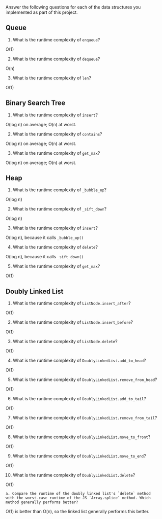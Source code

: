 Answer the following questions for each of the data structures you implemented as part of this project.

## Queue

1. What is the runtime complexity of `enqueue`?

O(1)

2. What is the runtime complexity of `dequeue`?

O(n)

3. What is the runtime complexity of `len`?

O(1)

## Binary Search Tree

1. What is the runtime complexity of `insert`? 

O(log n) on average; O(n) at worst.

2. What is the runtime complexity of `contains`?

O(log n) on average; O(n) at worst.

3. What is the runtime complexity of `get_max`? 

O(log n) on average; O(n) at worst.

## Heap

1. What is the runtime complexity of `_bubble_up`?

O(log n)

2. What is the runtime complexity of `_sift_down`?

O(log n)

3. What is the runtime complexity of `insert`?

O(log n), because it calls `_bubble_up()`

4. What is the runtime complexity of `delete`?

O(log n), because it calls `_sift_down()`

5. What is the runtime complexity of `get_max`?

O(1)

## Doubly Linked List

1. What is the runtime complexity of `ListNode.insert_after`?

O(1)

2. What is the runtime complexity of `ListNode.insert_before`?

O(1)

3. What is the runtime complexity of `ListNode.delete`?

O(1)

4. What is the runtime complexity of `DoublyLinkedList.add_to_head`?

O(1)

5. What is the runtime complexity of `DoublyLinkedList.remove_from_head`?

O(1)

6. What is the runtime complexity of `DoublyLinkedList.add_to_tail`?

O(1)

7. What is the runtime complexity of `DoublyLinkedList.remove_from_tail`?

O(1)

8. What is the runtime complexity of `DoublyLinkedList.move_to_front`?

O(1)

9. What is the runtime complexity of `DoublyLinkedList.move_to_end`?

O(1)

10. What is the runtime complexity of `DoublyLinkedList.delete`?

O(1)

    a. Compare the runtime of the doubly linked list's `delete` method with the worst-case runtime of the JS `Array.splice` method. Which method generally performs better?

O(1) is better than O(n), so the linked list generally performs this better.